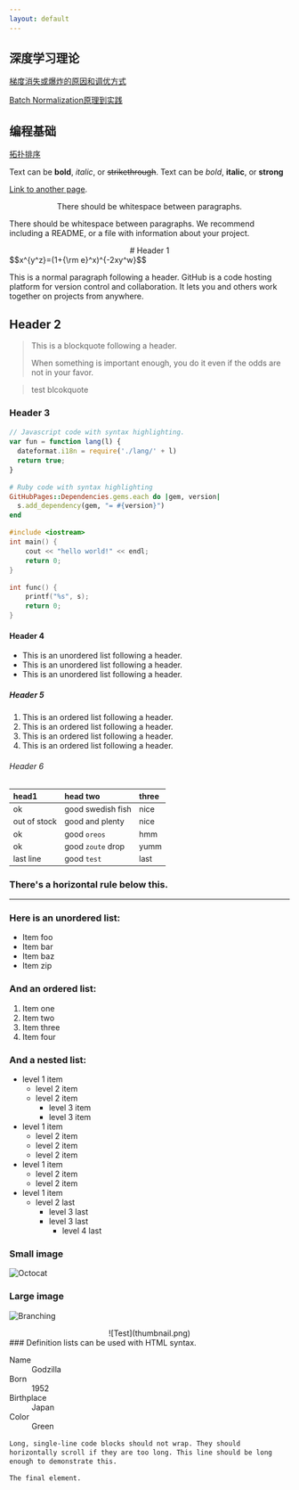 ```yaml
---
layout: default
---
```


## 深度学习理论  

[梯度消失或爆炸的原因和调优方式](./machine_learning/exploding_vanishing.md)

[Batch Normalization原理到实践](./machine_learning/batch_norm.md)



## 编程基础

[拓扑排序](./coding/toposort.md)

















Text can be **bold**, _italic_, or ~~strikethrough~~.
Text can be *bold*, **italic**, or __strong__

[Link to another page](./another-page.html).
<center>There should be whitespace between paragraphs.</center>

There should be whitespace between paragraphs. We recommend including a README, or a file with information about your project.

 <center>  # Header 1 </center>
$$x^{y^z}=(1+{\rm e}^x)^{-2xy^w}$$

This is a normal paragraph following a header. GitHub is a code hosting platform for version control and collaboration. It lets you and others work together on projects from anywhere.

## Header 2

> This is a blockquote following a header.
>
> When something is important enough, you do it even if the odds are not in your favor.

> test blcokquote

### Header 3

```js
// Javascript code with syntax highlighting.
var fun = function lang(l) {
  dateformat.i18n = require('./lang/' + l)
  return true;
}
```

```ruby
# Ruby code with syntax highlighting
GitHubPages::Dependencies.gems.each do |gem, version|
  s.add_dependency(gem, "= #{version}")
end
```

```c++
#include <iostream>
int main() {
	cout << "hello world!" << endl;
	return 0;
}
```
```c
int func() {
	printf("%s", s);
	return 0;
}
```
#### Header 4

*   This is an unordered list following a header.
*   This is an unordered list following a header.
*   This is an unordered list following a header.

##### Header 5

1.  This is an ordered list following a header.
2.  This is an ordered list following a header.
3.  This is an ordered list following a header.
4.  This is an ordered list following a header.

###### Header 6

| head1        | head two          | three |
|:-------------|:------------------|:------|
| ok           | good swedish fish | nice  |
| out of stock | good and plenty   | nice  |
| ok           | good `oreos`      | hmm   |
| ok           | good `zoute` drop | yumm  |
| last line| good `test`       | last  |

### There's a horizontal rule below this.

* * *

### Here is an unordered list:

*   Item foo
*   Item bar
*   Item baz
*   Item zip

### And an ordered list:

1.  Item one
1.  Item two
1.  Item three
1.  Item four

### And a nested list:

- level 1 item
  - level 2 item
  - level 2 item
    - level 3 item
    - level 3 item
- level 1 item
  - level 2 item
  - level 2 item
  - level 2 item
- level 1 item
  - level 2 item
  - level 2 item
- level 1 item
	- level 2 last
		- level 3 last
		- level 3 last
			- level 4 last

### Small image

![Octocat](https://assets-cdn.github.com/images/icons/emoji/octocat.png)

### Large image

![Branching](https://guides.github.com/activities/hello-world/branching.png)

<div align=center>![Test](thumbnail.png)</div>
### Definition lists can be used with HTML syntax.

<dl>
<dt>Name</dt>
<dd>Godzilla</dd>
<dt>Born</dt>
<dd>1952</dd>
<dt>Birthplace</dt>
<dd>Japan</dd>
<dt>Color</dt>
<dd>Green</dd>
</dl>

```
Long, single-line code blocks should not wrap. They should horizontally scroll if they are too long. This line should be long enough to demonstrate this.
```

```
The final element.
```
